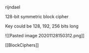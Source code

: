 rijndael

128-bit symmetric block cipher

Key could be 128, 192, 256 bits long

![[Pasted image 20201128150312.png]]

[[BlockCiphers]]
